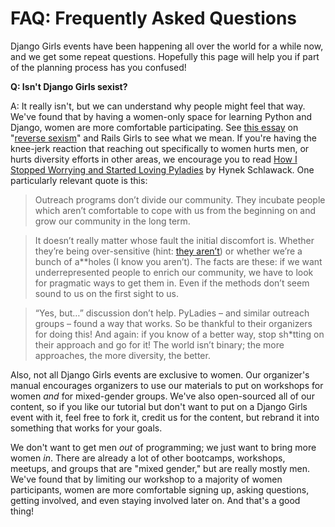 # FAQ: Frequently Asked Questions 

Django Girls events have been happening all over the world for a while now, and we get some repeat questions. Hopefully this page will help you if part of the planning process has you confused! 

**Q: Isn't Django Girls sexist?**

A: It really isn't, but we can understand why people might feel that way. 
We've found that by having a women-only space for learning Python and Django, 
women are more comfortable participating. See 
[this essay](http://jennifermann.ghost.io/minority-groups-in-tech-is-it-just-reverse-sexism/) 
on "[reverse sexism](http://geekfeminism.wikia.com/wiki/Reverse_sexism)" and 
Rails Girls to see what we mean. If you're having the knee-jerk reaction that 
reaching out specifically to women hurts men, or hurts diversity efforts in 
other areas, we encourage you to read 
[How I Stopped Worrying and Started Loving Pyladies](https://hynek.me/articles/how-i-stopped-worrying-and-started-loving-pyladies/) 
by Hynek Schlawack. One particularly relevant quote is this: 

> Outreach programs don’t divide our community. They incubate people which 
aren’t comfortable to cope with us from the beginning on and grow our community 
in the long term.

> It doesn’t really matter whose fault the initial discomfort is. Whether 
they’re being over-sensitive (hint: [they aren’t](http://therealkatie.net/blog/2012/mar/21/lighten-up/)) 
or whether we’re a bunch of a**holes (I know you aren’t). The facts are these: 
if we want underrepresented people to enrich our community, we have to look for 
pragmatic ways to get them in. Even if the methods don’t seem sound to us on the 
first sight to us.

> “Yes, but…” discussion don’t help. PyLadies – and similar outreach groups – 
found a way that works. So be thankful to their organizers for doing this! And 
again: if you know of a better way, stop sh*tting on their approach and go for 
it! The world isn’t binary; the more approaches, the more diversity, the better.

Also, not all Django Girls events are exclusive to women. Our organizer's manual 
encourages organizers to use our materials to put on workshops for women *and* 
for mixed-gender groups. We've also open-sourced all of our content, so if you 
like our tutorial but don't want to put on a Django Girls event with it, feel 
free to fork it, credit us for the content, but rebrand it into something that 
works for your goals.  

We don't want to get men *out* of programming; we just want to bring more women 
*in*. There are already a lot of other bootcamps, workshops, meetups, and groups 
that are "mixed gender," but are really mostly men. We've found that by limiting 
our workshop to a majority of women participants, women are more comfortable 
signing up, asking questions, getting involved, and even staying involved later 
on. And that's a good thing! 
